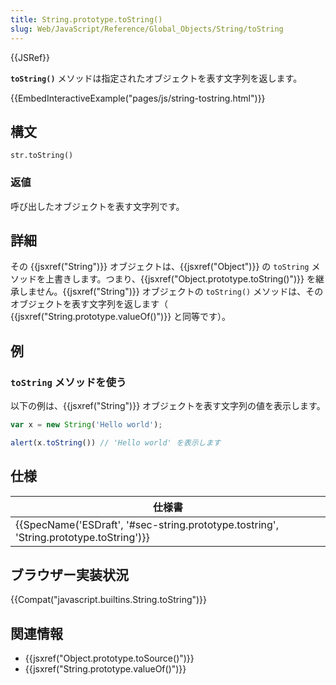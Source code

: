 ```yaml
---
title: String.prototype.toString()
slug: Web/JavaScript/Reference/Global_Objects/String/toString
---
```


{{JSRef}}

**`toString()`** メソッドは指定されたオブジェクトを表す文字列を返します。

{{EmbedInteractiveExample("pages/js/string-tostring.html")}}

## 構文

```
str.toString()
```

### 返値

呼び出したオブジェクトを表す文字列です。

## 詳細

その {{jsxref("String")}} オブジェクトは、{{jsxref("Object")}} の `toString` メソッドを上書きします。つまり、{{jsxref("Object.prototype.toString()")}} を継承しません。{{jsxref("String")}} オブジェクトの `toString()` メソッドは、そのオブジェクトを表す文字列を返します（ {{jsxref("String.prototype.valueOf()")}} と同等です）。

## 例

### `toString` メソッドを使う

以下の例は、{{jsxref("String")}} オブジェクトを表す文字列の値を表示します。

```js
var x = new String('Hello world');

alert(x.toString()) // 'Hello world' を表示します
```

## 仕様

| 仕様書                                                                                                               |
| -------------------------------------------------------------------------------------------------------------------- |
| {{SpecName('ESDraft', '#sec-string.prototype.tostring', 'String.prototype.toString')}} |

## ブラウザー実装状況

{{Compat("javascript.builtins.String.toString")}}

## 関連情報

- {{jsxref("Object.prototype.toSource()")}}
- {{jsxref("String.prototype.valueOf()")}}
